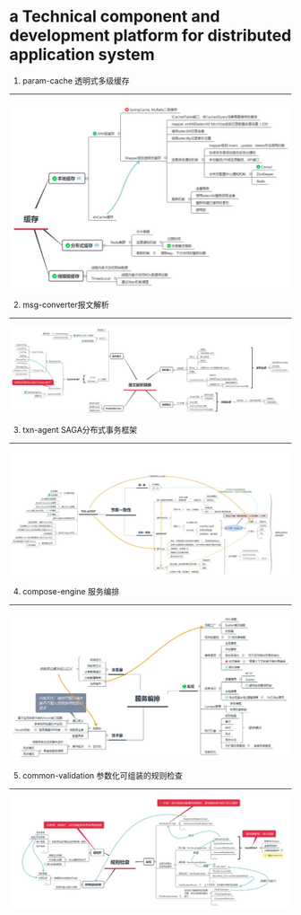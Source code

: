 a Technical component and development platform for distributed application system
===  
  1. param-cache 透明式多级缓存
  -----------------
  ![param-cache](https://github.com/fan-long/msdemo-v2/blob/master/img/param-cache.jpg)
  
  2. msg-converter报文解析
  -----------------
  ![msg-converter](https://github.com/fan-long/msdemo-v2/blob/master/img/msg-converter.jpg)
  
  3. txn-agent SAGA分布式事务框架
  -----------------
  ![txn-agent](https://github.com/fan-long/msdemo-v2/blob/master/img/txn-agent.jpg)
  
  4. compose-engine 服务编排
  -----------------
  
  ![compose-engine](https://github.com/fan-long/msdemo-v2/blob/master/img/compose-engine.jpg)

  5. common-validation 参数化可组装的规则检查
  -----------------
  
  ![common-validation](https://github.com/fan-long/msdemo-v2/blob/master/img/common-verification.jpg)
